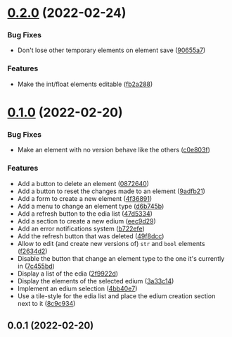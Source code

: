 # [0.2.0](https://github.com/fsabre/DenseEdia-Web/compare/0.1.0...0.2.0) (2022-02-24)


### Bug Fixes

* Don't lose other temporary elements on element save ([90655a7](https://github.com/fsabre/DenseEdia-Web/commit/90655a7826685a433acf929f10fd651100dbff87))


### Features

* Make the int/float elements editable ([fb2a288](https://github.com/fsabre/DenseEdia-Web/commit/fb2a288fed10ab458de6f911510683ee040e1a69))

# [0.1.0](https://github.com/fsabre/DenseEdia-Web/compare/0.0.1...0.1.0) (2022-02-20)


### Bug Fixes

* Make an element with no version behave like the others ([c0e803f](https://github.com/fsabre/DenseEdia-Web/commit/c0e803f37716372995cbd65b12dcaa6164b36cf0))


### Features

* Add a button to delete an element ([0872640](https://github.com/fsabre/DenseEdia-Web/commit/08726406d1d9206ec3b9933bae4c93c214177750))
* Add a button to reset the changes made to an element ([9adfb21](https://github.com/fsabre/DenseEdia-Web/commit/9adfb21efc1eb099438d58da08022821b23bec32))
* Add a form to create a new element ([4f36891](https://github.com/fsabre/DenseEdia-Web/commit/4f368918cf1e8e1e36926fb1aaf0906279d7eae1))
* Add a menu to change an element type ([d6b745b](https://github.com/fsabre/DenseEdia-Web/commit/d6b745bcc57acd39a0d68e8078e7edb176bab212))
* Add a refresh button to the edia list ([47d5334](https://github.com/fsabre/DenseEdia-Web/commit/47d5334488d336f701ef25c3e0689c80dfe1c48a))
* Add a section to create a new edium ([eec9d29](https://github.com/fsabre/DenseEdia-Web/commit/eec9d292586620cccbe40567db9b4507403bfe61))
* Add an error notifications system ([b722efe](https://github.com/fsabre/DenseEdia-Web/commit/b722efefdef7ab4c55b0ec2c2a5d9e44d0270410))
* Add the refresh button that was deleted ([49f8dcc](https://github.com/fsabre/DenseEdia-Web/commit/49f8dccc47df7359feff7b101aedde1ef9e9c8cd))
* Allow to edit (and create new versions of) `str` and `bool` elements ([f2634d2](https://github.com/fsabre/DenseEdia-Web/commit/f2634d23bbbd4e2494d9a2b06f59d97349d66c29))
* Disable the button that change an element type to the one it's currently in ([7c455bd](https://github.com/fsabre/DenseEdia-Web/commit/7c455bd37c9115530569d2b438e95ec2efa504de))
* Display a list of the edia ([2f9922d](https://github.com/fsabre/DenseEdia-Web/commit/2f9922d1272c01db695524d1f222b247b243f194))
* Display the elements of the selected edium ([3a33c14](https://github.com/fsabre/DenseEdia-Web/commit/3a33c14e9e1b36af3459649dd192d391d6235108))
* Implement an edium selection ([4bb40e7](https://github.com/fsabre/DenseEdia-Web/commit/4bb40e7f2e47fc38bd8a6827c9cf452066898923))
* Use a tile-style for the edia list and place the edium creation section next to it ([8c9c934](https://github.com/fsabre/DenseEdia-Web/commit/8c9c9342df08257a0b83d6792616d8044d5b279e))

## 0.0.1 (2022-02-20)

